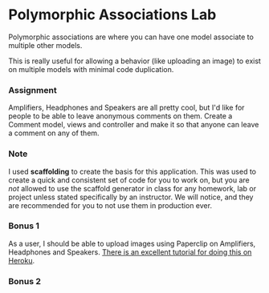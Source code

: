 # Polymorphic Associations Lab

Polymorphic associations are where you can have one model associate to multiple other models.

This is really useful for allowing a behavior (like uploading an image) to exist on multiple models with minimal code duplication.

### Assignment

Amplifiers, Headphones and Speakers are all pretty cool, but I'd like for people to be able to leave anonymous comments on them. Create a Comment model, views and controller and make it so that anyone can leave a comment on any of them.

### Note

I used **scaffolding** to create the basis for this application. This was used to create a quick and consistent set of code for you to work on, but you are *not* allowed to use the scaffold generator in class for any homework, lab or project unless stated specifically by an instructor. We will notice, and they are recommended for you to not use them in production ever.

### Bonus 1

As a user, I should be able to upload images using Paperclip on Amplifiers, Headphones and Speakers. [There is an excellent tutorial for doing this on Heroku](https://devcenter.heroku.com/articles/paperclip-s3).

### Bonus 2
